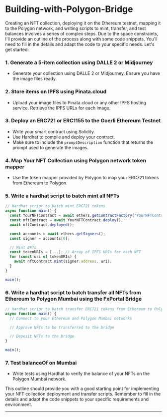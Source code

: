 # Building-with-Polygon-Bridge

Creating an NFT collection, deploying it on the Ethereum testnet, mapping it to the Polygon network, and writing scripts to mint, transfer, and test balances involves a series of complex steps. Due to the space constraints, I'll provide an outline of the process along with some code snippets. You'll need to fill in the details and adapt the code to your specific needs. Let's get started:

### 1. Generate a 5-item collection using DALLE 2 or Midjourney
- Generate your collection using DALLE 2 or Midjourney. Ensure you have the image files ready.

### 2. Store items on IPFS using Pinata.cloud
- Upload your image files to Pinata.cloud or any other IPFS hosting service. Retrieve the IPFS URLs for each image.

### 3. Deploy an ERC721 or ERC1155 to the Goerli Ethereum Testnet
- Write your smart contract using Solidity.
- Use Hardhat to compile and deploy your contract.
- Make sure to include the `promptDescription` function that returns the prompt used to generate the images.

### 4. Map Your NFT Collection using Polygon network token mapper
- Use the token mapper provided by Polygon to map your ERC721 tokens from Ethereum to Polygon.

### 5. Write a hardhat script to batch mint all NFTs
```javascript
// Hardhat script to batch mint ERC721 tokens
async function main() {
  const YourNFTContract = await ethers.getContractFactory("YourNFTContract");
  const nftContract = await YourNFTContract.deploy();
  await nftContract.deployed();

  const accounts = await ethers.getSigners();
  const signer = accounts[0];

  // Mint NFTs
  const tokenURIs = [...]; // Array of IPFS URIs for each NFT
  for (const uri of tokenURIs) {
    await nftContract.mint(signer.address, uri);
  }
}

main();
```

### 6. Write a hardhat script to batch transfer all NFTs from Ethereum to Polygon Mumbai using the FxPortal Bridge
```javascript
// Hardhat script to batch transfer ERC721 tokens from Ethereum to Polygon Mumbai
async function main() {
  // Connect to your Ethereum and Polygon Mumbai networks

  // Approve NFTs to be transferred to the bridge

  // Deposit NFTs to the bridge
}

main();
```

### 7. Test balanceOf on Mumbai
- Write tests using Hardhat to verify the balance of your NFTs on the Polygon Mumbai network.


This outline should provide you with a good starting point for implementing your NFT collection deployment and transfer scripts. Remember to fill in the details and adapt the code snippets to your specific requirements and environment.
- - -
